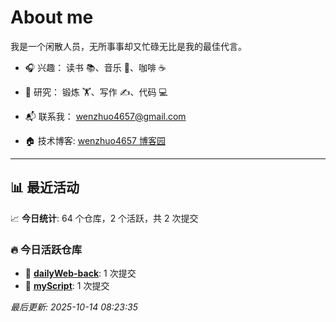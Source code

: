 # About me

我是一个闲散人员，无所事事却又忙碌无比是我的最佳代言。

- 🎧 兴趣： 读书 📚、音乐 🎵、咖啡 ☕  
- 🧪 研究： 锻炼 🏋️、写作 ✍️、代码 💻  

- 📬 联系我： wenzhuo4657@gmail.com  
- 🏠 技术博客:  [wenzhuo4657 博客园](https://www.cnblogs.com/wenzhuo4657)
---

## 📊 最近活动

📈 **今日统计**: 64 个仓库，2 个活跃，共 2 次提交

### 🔥 今日活跃仓库

- 📝 **[dailyWeb-back](https://github.com/wenzhuo4657/dailyWeb-back)**: 1 次提交
- 📝 **[myScript](https://github.com/wenzhuo4657/myScript)**: 1 次提交


*最后更新: 2025-10-14 08:23:35*
